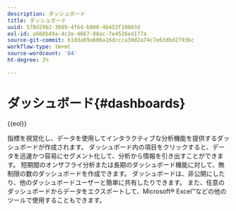```yaml
---
description: ダッシュボード
title: ダッシュボード
uuid: 578d29b2-3609-4f64-b800-4b453f10083d
exl-id: a668b49a-4c2e-4667-88ac-7e4526ed177a
source-git-commit: b1dda69a606a16dccca30d2a74c7e63dbd27936c
workflow-type: tm+mt
source-wordcount: '84'
ht-degree: 3%

---
```


# ダッシュボード{#dashboards}

{{eol}}

指標を視覚化し、データを使用してインタラクティブな分析機能を提供するダッシュボードが作成されます。 ダッシュボード内の項目をクリックすると、データを迅速かつ容易にセグメント化して、分析から情報を引き出すことができます。 短期間のオンザフライ分析または長期のダッシュボード機能に対して、無制限の数のダッシュボードを作成できます。 ダッシュボードは、非公開にしたり、他のダッシュボードユーザーと簡単に共有したりできます。 また、任意のダッシュボードからデータをエクスポートして、Microsoft® Excel™などの他のツールで使用することもできます。
